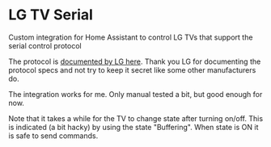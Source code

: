# LG TV Serial

Custom integration for Home Assistant to control LG TVs that support the serial control protocol

The protocol is [documented by LG here](https://www.lg.com/ca_en/support/product-support/troubleshoot/help-library/cs-CT20098005-20153058982994/). Thank you LG for documenting the protocol specs and not try to keep it secret like some other manufacturers do.

The integration works for me. Only manual tested a bit, but good enough for now.

Note that it takes a while for the TV to change state after turning on/off. This is indicated (a bit hacky) by using the state "Buffering". When state is ON it is safe to send commands.
